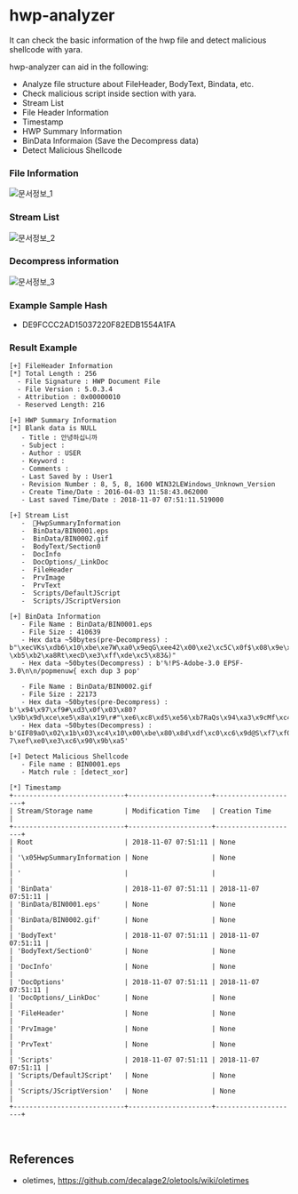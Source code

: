 # hwp-analyzer

It can check the basic information of the hwp file and detect malicious shellcode with yara.
&nbsp;

hwp-analyzer can aid in the following:
- Analyze file structure about FileHeader, BodyText, Bindata, etc.
- Check malicious script inside section with yara.
- Stream List
- File Header Information
- Timestamp
- HWP Summary Information
- BinData Informaion (Save the Decompress data)
- Detect Malicious Shellcode
&nbsp;

### File Information
![문서정보_1](https://user-images.githubusercontent.com/41017200/57670279-89512f00-7649-11e9-9074-8a5cfcf5e41e.png)

### Stream List
![문서정보_2](https://user-images.githubusercontent.com/41017200/57670284-8bb38900-7649-11e9-9f57-9eb7f3e94d26.png)

### Decompress information
![문서정보_3](https://user-images.githubusercontent.com/41017200/57670285-8d7d4c80-7649-11e9-88a5-9e2707fb443e.png)


### Example Sample Hash
- DE9FCCC2AD15037220F82EDB1554A1FA
&nbsp;

### Result Example

    [+] FileHeader Information
    [*] Total Length : 256
      - File Signature : HWP Document File
      - File Version : 5.0.3.4
      - Attribution : 0x00000010
      - Reserved Length: 216
    
    [+] HWP Summary Information
    [*] Blank data is NULL
       - Title : 안녕하십니까
       - Subject :
       - Author : USER
       - Keyword :
       - Comments :
       - Last Saved by : User1
       - Revision Number : 8, 5, 8, 1600 WIN32LEWindows_Unknown_Version
       - Create Time/Date : 2016-04-03 11:58:43.062000
       - Last saved Time/Date : 2018-11-07 07:51:11.519000
    
    [+] Stream List
       -  HwpSummaryInformation
       -  BinData/BIN0001.eps
       -  BinData/BIN0002.gif
       -  BodyText/Section0
       -  DocInfo
       -  DocOptions/_LinkDoc
       -  FileHeader
       -  PrvImage
       -  PrvText
       -  Scripts/DefaultJScript
       -  Scripts/JScriptVersion
    
    [+] BinData Information
       - File Name : BinData/BIN0001.eps
       - File Size : 410639
       - Hex data ~50bytes(pre-Decompress) : b"\xecVKs\xdb6\x10\xbe\xe7W\xa0\x9eqG\xee42\x00\xe2\xc5C\x0f$\x08\x9e\x9a\xc4SO'3\x1d^\xf4\x80-\xb5\xb2\xa8Rt\xecD\xe3\xff\xde\xc5\x83&)"
       - Hex data ~50bytes(Decompress) : b'%!PS-Adobe-3.0 EPSF-3.0\n\n/popmenuw{ exch dup 3 pop'

       - File Name : BinData/BIN0002.gif
       - File Size : 22173
       - Hex data ~50bytes(pre-Decompress) : b'\x94\x97\xf9#\xd3\x0f\x03\x80?\x9b\x9d\xce\xe5\x8a\x19\r#"\xe6\xc8\xd5\xe56\xb7RaQs\x94\xa3\x9cMf\xc4&\xc7\xe6\xa8\xb9j(Q\x8e\xb9G\xee\xa4\x89\n\x15'
       - Hex data ~50bytes(Decompress) : b'GIF89aO\x02\x1b\x03\xc4\x10\x00\xbe\x80\x8d\xdf\xc0\xc6\x9d@S\xf7\xf0\xf2\x84\x10(\xce\xa0\xaa\xad`p\x950E\xe7\xd0\xd5\x8c 7\xef\xe0\xe3\xc6\x90\x9b\xa5'
    
    [+] Detect Malicious Shellcode
       - File name : BIN0001.eps
       - Match rule : [detect_xor]
    
    [*] Timestamp
    +----------------------------+---------------------+---------------------+
    | Stream/Storage name        | Modification Time   | Creation Time       |
    +----------------------------+---------------------+---------------------+
    | Root                       | 2018-11-07 07:51:11 | None                |
    | '\x05HwpSummaryInformation | None                | None                |
    | '                          |                     |                     |
    | 'BinData'                  | 2018-11-07 07:51:11 | 2018-11-07 07:51:11 |
    | 'BinData/BIN0001.eps'      | None                | None                |
    | 'BinData/BIN0002.gif'      | None                | None                |
    | 'BodyText'                 | 2018-11-07 07:51:11 | 2018-11-07 07:51:11 |
    | 'BodyText/Section0'        | None                | None                |
    | 'DocInfo'                  | None                | None                |
    | 'DocOptions'               | 2018-11-07 07:51:11 | 2018-11-07 07:51:11 |
    | 'DocOptions/_LinkDoc'      | None                | None                |
    | 'FileHeader'               | None                | None                |
    | 'PrvImage'                 | None                | None                |
    | 'PrvText'                  | None                | None                |
    | 'Scripts'                  | 2018-11-07 07:51:11 | 2018-11-07 07:51:11 |
    | 'Scripts/DefaultJScript'   | None                | None                |
    | 'Scripts/JScriptVersion'   | None                | None                |
    +----------------------------+---------------------+---------------------+        
&nbsp;


## References
- oletimes, https://github.com/decalage2/oletools/wiki/oletimes

